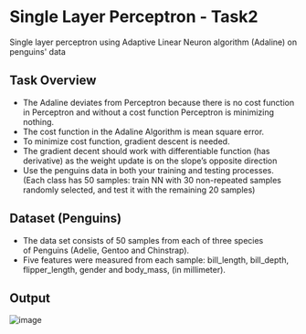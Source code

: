 # Single Layer Perceptron - Task2
Single layer perceptron using Adaptive Linear Neuron algorithm (Adaline) on penguins' data

## Task Overview
- The Adaline deviates from Perceptron because there is no cost function in Perceptron and without a cost function Perceptron is minimizing nothing. 
- The cost function in the Adaline Algorithm is mean square error.
- To minimize cost function, gradient descent is needed.
- The gradient decent should work with differentiable function (has derivative) as the weight update is on the slope’s opposite direction
- Use the penguins data in both your training and testing processes. (Each class has 50 samples: train NN with 30 non-repeated samples randomly selected, and test it with the remaining 20 samples)

## Dataset (Penguins)
- The data set consists of 50 samples from each of three species of Penguins (Adelie, Gentoo and Chinstrap).  
- Five features were measured from each sample: bill_length, bill_depth, flipper_length, gender and body_mass, (in millimeter).

## Output

![image](https://user-images.githubusercontent.com/88054373/206041817-af53c507-8853-4506-be4d-2d33666a3337.png)


